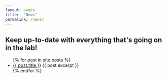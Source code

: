 ```yaml
---
layout: pages
title:  "News"
permalink: /news/
---
```


## Keep up-to-date with everything that's going on in the lab!

<ul>
  {% for post in site.posts %}
    <li>
      <a href="{{ post.url }}">{{ post.title }}</a>
      {{ post.excerpt }}
    </li>
  {% endfor %}
</ul>
